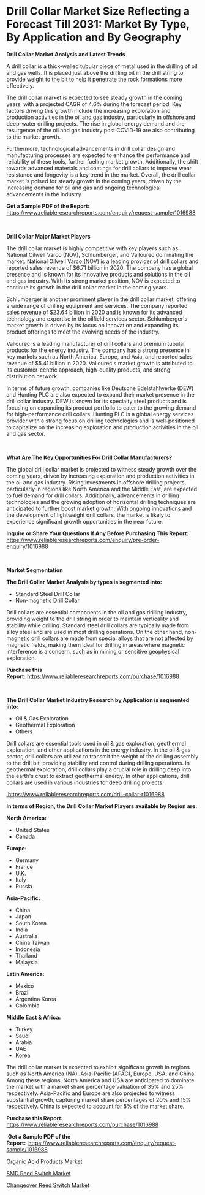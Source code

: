 <p><h1>Drill Collar Market Size Reflecting a Forecast Till 2031: Market By Type, By Application and By Geography</h1></p><p><strong>Drill Collar Market Analysis and Latest Trends</strong></p>
<p><p>A drill collar is a thick-walled tubular piece of metal used in the drilling of oil and gas wells. It is placed just above the drilling bit in the drill string to provide weight to the bit to help it penetrate the rock formations more effectively.</p><p>The drill collar market is expected to see steady growth in the coming years, with a projected CAGR of 4.6% during the forecast period. Key factors driving this growth include the increasing exploration and production activities in the oil and gas industry, particularly in offshore and deep-water drilling projects. The rise in global energy demand and the resurgence of the oil and gas industry post COVID-19 are also contributing to the market growth.</p><p>Furthermore, technological advancements in drill collar design and manufacturing processes are expected to enhance the performance and reliability of these tools, further fueling market growth. Additionally, the shift towards advanced materials and coatings for drill collars to improve wear resistance and longevity is a key trend in the market. Overall, the drill collar market is poised for steady growth in the coming years, driven by the increasing demand for oil and gas and ongoing technological advancements in the industry.</p></p>
<p><strong>Get a Sample PDF of the Report:&nbsp;</strong> <a href="https://www.reliableresearchreports.com/enquiry/request-sample/1016988">https://www.reliableresearchreports.com/enquiry/request-sample/1016988</a></p>
<p>&nbsp;</p>
<p><strong>Drill Collar Major Market Players</strong></p>
<p><p>The drill collar market is highly competitive with key players such as National Oilwell Varco (NOV), Schlumberger, and Vallourec dominating the market. National Oilwell Varco (NOV) is a leading provider of drill collars and reported sales revenue of $6.71 billion in 2020. The company has a global presence and is known for its innovative products and solutions in the oil and gas industry. With its strong market position, NOV is expected to continue its growth in the drill collar market in the coming years.</p><p>Schlumberger is another prominent player in the drill collar market, offering a wide range of drilling equipment and services. The company reported sales revenue of $23.64 billion in 2020 and is known for its advanced technology and expertise in the oilfield services sector. Schlumberger's market growth is driven by its focus on innovation and expanding its product offerings to meet the evolving needs of the industry.</p><p>Vallourec is a leading manufacturer of drill collars and premium tubular products for the energy industry. The company has a strong presence in key markets such as North America, Europe, and Asia, and reported sales revenue of $5.41 billion in 2020. Vallourec's market growth is attributed to its customer-centric approach, high-quality products, and strong distribution network.</p><p>In terms of future growth, companies like Deutsche Edelstahlwerke (DEW) and Hunting PLC are also expected to expand their market presence in the drill collar industry. DEW is known for its specialty steel products and is focusing on expanding its product portfolio to cater to the growing demand for high-performance drill collars. Hunting PLC is a global energy services provider with a strong focus on drilling technologies and is well-positioned to capitalize on the increasing exploration and production activities in the oil and gas sector.</p></p>
<p>&nbsp;</p>
<p><strong>What Are The Key Opportunities For Drill Collar Manufacturers?</strong></p>
<p><p>The global drill collar market is projected to witness steady growth over the coming years, driven by increasing exploration and production activities in the oil and gas industry. Rising investments in offshore drilling projects, particularly in regions like North America and the Middle East, are expected to fuel demand for drill collars. Additionally, advancements in drilling technologies and the growing adoption of horizontal drilling techniques are anticipated to further boost market growth. With ongoing innovations and the development of lightweight drill collars, the market is likely to experience significant growth opportunities in the near future.</p></p>
<p><strong>Inquire or Share Your Questions If Any Before Purchasing This Report:</strong> <a href="https://www.reliableresearchreports.com/enquiry/pre-order-enquiry/1016988">https://www.reliableresearchreports.com/enquiry/pre-order-enquiry/1016988</a></p>
<p>&nbsp;</p>
<p><strong>Market Segmentation</strong></p>
<p><strong>The Drill Collar Market Analysis by types is segmented into:</strong></p>
<p><ul><li>Standard Steel Drill Collar</li><li>Non-magnetic Drill Collar</li></ul></p>
<p><p>Drill collars are essential components in the oil and gas drilling industry, providing weight to the drill string in order to maintain verticality and stability while drilling. Standard steel drill collars are typically made from alloy steel and are used in most drilling operations. On the other hand, non-magnetic drill collars are made from special alloys that are not affected by magnetic fields, making them ideal for drilling in areas where magnetic interference is a concern, such as in mining or sensitive geophysical exploration.</p></p>
<p><strong>Purchase this Report:&nbsp;</strong><a href="https://www.reliableresearchreports.com/purchase/1016988">https://www.reliableresearchreports.com/purchase/1016988</a></p>
<p>&nbsp;</p>
<p><strong>The Drill Collar Market Industry Research by Application is segmented into:</strong></p>
<p><ul><li>Oil & Gas Exploration</li><li>Geothermal Exploration</li><li>Others</li></ul></p>
<p><p>Drill collars are essential tools used in oil & gas exploration, geothermal exploration, and other applications in the energy industry. In the oil & gas sector, drill collars are utilized to transmit the weight of the drilling assembly to the drill bit, providing stability and control during drilling operations. In geothermal exploration, drill collars play a crucial role in drilling deep into the earth's crust to extract geothermal energy. In other applications, drill collars are used in various industries for deep drilling projects.</p></p>
<p><a href="https://www.reliableresearchreports.com/drill-collar-r1016988">&nbsp;https://www.reliableresearchreports.com/drill-collar-r1016988</a></p>
<p><strong>In terms of Region, the Drill Collar Market Players available by Region are:</strong></p>
<p>
    <p> <strong> North America: </strong>
        <ul>
            <li>United States</li>
            <li>Canada</li>
        </ul>
        </p> 
    <p> <strong> Europe: </strong>
        <ul>
            <li>Germany</li>
            <li>France</li>
            <li>U.K.</li>
            <li>Italy</li>
            <li>Russia</li>
        </ul>
        </p> 
    <p> <strong> Asia-Pacific: </strong>
        <ul>
            <li>China</li>
            <li>Japan</li>
            <li>South Korea</li>
            <li>India</li>
            <li>Australia</li>
            <li>China Taiwan</li>
            <li>Indonesia</li>
            <li>Thailand</li>
            <li>Malaysia</li>
        </ul>
        </p> 
    <p> <strong> Latin America: </strong>
        <ul>
            <li>Mexico</li>
            <li>Brazil</li>
            <li>Argentina Korea</li>
            <li>Colombia</li>
        </ul>
        </p> 
    <p> <strong> Middle East & Africa: </strong>
        <ul>
            <li>Turkey</li>
            <li>Saudi</li>
            <li>Arabia</li>
            <li>UAE</li>
            <li>Korea</li>
        </ul>
    </p>
    </p>
<p><p>The drill collar market is expected to exhibit significant growth in regions such as North America (NA), Asia-Pacific (APAC), Europe, USA, and China. Among these regions, North America and USA are anticipated to dominate the market with a market share percentage valuation of 35% and 25% respectively. Asia-Pacific and Europe are also projected to witness substantial growth, capturing market share percentages of 20% and 15% respectively. China is expected to account for 5% of the market share.</p></p>
<p><strong>Purchase this Report: </strong><a href="https://www.reliableresearchreports.com/purchase/1016988">https://www.reliableresearchreports.com/purchase/1016988</a></p>
<p>&nbsp;<strong>Get a Sample PDF of the Report:&nbsp;&nbsp;</strong><a href="https://www.reliableresearchreports.com/enquiry/request-sample/1016988">https://www.reliableresearchreports.com/enquiry/request-sample/1016988</a></p>
<p><strong></strong></p>
<p><p><a href="https://issuu.com/reportprime-2/docs/organic-acid-products-market-size-2030.pptx">Organic Acid Products Market</a></p><p><a href="https://github.com/mauripalmi/Market-Research-Report-List-4/blob/main/smd-reed-switch-market.md">SMD Reed Switch Market</a></p><p><a href="https://github.com/nicoletavirag/Market-Research-Report-List-4/blob/main/changeover-reed-switch-market.md">Changeover Reed Switch Market</a></p></p>
